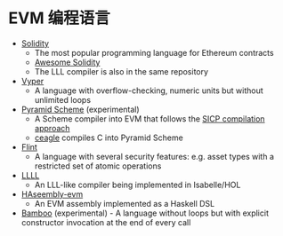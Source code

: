 # EVM 编程语言



* [Solidity](https://github.com/ethereum/solidity)
  * The most popular programming language for Ethereum contracts
  * [Awesome Solidity](https://github.com/bkrem/awesome-solidity)
  * The LLL compiler is also in the same repository
* [Vyper](https://github.com/ethereum/vyper)
  * A language with overflow-checking, numeric units but without unlimited loops
* [Pyramid Scheme](https://github.com/MichaelBurge/pyramid-scheme) \(experimental\)
  * A Scheme compiler into EVM that follows the [SICP compilation approach](https://mitpress.mit.edu/sicp/full-text/book/book-Z-H-35.html#%_sec_5.5)
  * [ceagle](https://github.com/MichaelBurge/ceagle) compiles C into Pyramid Scheme
* [Flint](https://github.com/franklinsch/flint)
  * A language with several security features: e.g. asset types with a restricted set of atomic operations
* [LLLL](https://github.com/mmalvarez/eth-isabelle/blob/master/example/LLLL.thy)
  * An LLL-like compiler being implemented in Isabelle/HOL
* [HAseembly-evm](https://github.com/takenobu-hs/haskell-ethereum-assembly)
  * An EVM assembly implemented as a Haskell DSL
* [Bamboo](https://github.com/pirapira/bamboo) \(experimental\)    - A language without loops but with explicit constructor invocation at the end of every call

